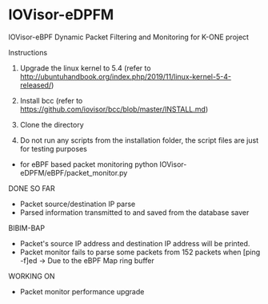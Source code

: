 # IOVisor-eDPFM
IOVisor-eBPF Dynamic Packet Filtering and Monitoring for K-ONE project

Instructions

1. Upgrade the linux kernel to 5.4 (refer to http://ubuntuhandbook.org/index.php/2019/11/linux-kernel-5-4-released/)

2. Install bcc (refer to https://github.com/iovisor/bcc/blob/master/INSTALL.md)

3. Clone the directory

4. Do not run any scripts from the installation folder, the script files are just for testing purposes

- for eBPF based packet monitoring
python IOVisor-eDPFM/eBPF/packet_monitor.py

DONE SO FAR
* Packet source/destination IP parse
* Parsed information transmitted to and saved from the database saver

BIBIM-BAP
* Packet's source IP address and destination IP address will be printed.
* Packet monitor fails to parse some packets from 152 packets when [ping -f]ed -> Due to the eBPF Map ring buffer

WORKING ON
* Packet monitor performance upgrade
